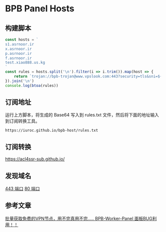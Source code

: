 # BPB Panel Hosts

## 构建脚本

```javascript
const hosts = `
s1.asrnoor.ir
x.asrnoor.ir
p.asrnoor.ir
f.asrnoor.ir
test.xiao888.us.kg
`
const rules = hosts.split('\n').filter(i => i.trim()).map(host => {
    return `trojan://bpb-trojan@www.vpslook.com:443?security=tls&sni=${host}&alpn=h3&fp=randomized&allowlnsecure=1&type=ws&host=${host}&path=%2Ftr%3Fed%3D2560#${host}`
}).join('\n')
console.log(btoa(rules))
```

## 订阅地址

运行上方脚本，将生成的 Base64 写入到 rules.txt 文件，然后将下面的地址输入到订阅转换工具。

```
https://iuroc.github.io/bpb-host/rules.txt
```

## 订阅转换

https://acl4ssr-sub.github.io/

## 发现域名

[443 端口](https://fofa.info/result?qbase64=aWNvbl9oYXNoPSItMTM1NDAyNzMxOSIgJiYgYXNuPSIxMzMzNSIgJiYgcG9ydD0iNDQzIg%3D%3D)
[80 端口](https://fofa.info/result?qbase64=aWNvbl9oYXNoPSItMTM1NDAyNzMxOSIgJiYgYXNuPSIxMzMzNSIgJiYgcG9ydD0iODAi)

## 参考文章

[批量获取免费的VPN节点，用不完真用不完….. BPB-Worker-Panel 面板BUG利用！！](https://www.freedidi.com/17131.html)
